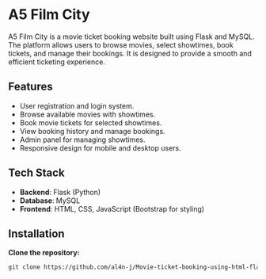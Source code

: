# A5 Film City

A5 Film City is a movie ticket booking website built using Flask and MySQL. The platform allows users to browse movies, select showtimes, book tickets, and manage their bookings. It is designed to provide a smooth and efficient ticketing experience.

## Features

- User registration and login system.
- Browse available movies with showtimes.
- Book movie tickets for selected showtimes.
- View booking history and manage bookings.
- Admin panel for managing showtimes.
- Responsive design for mobile and desktop users.

## Tech Stack

- **Backend**: Flask (Python)
- **Database**: MySQL
- **Frontend**: HTML, CSS, JavaScript (Bootstrap for styling)

## Installation

**Clone the repository:**
   ```bash
   git clone https://github.com/al4n-j/Movie-ticket-booking-using-html-flask.git
